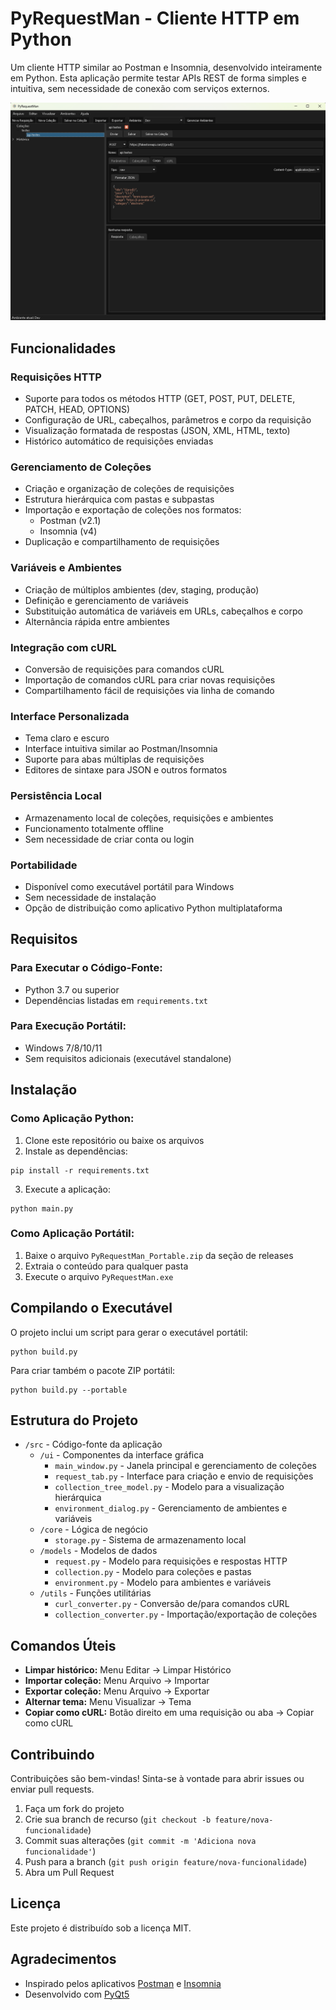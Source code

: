 # PyRequestMan - Cliente HTTP em Python

Um cliente HTTP similar ao Postman e Insomnia, desenvolvido inteiramente em Python. Esta aplicação permite testar APIs REST de forma simples e intuitiva, sem necessidade de conexão com serviços externos.

![PyRequestMan Screenshot](./resources/screenshots/main.png)

## Funcionalidades

### Requisições HTTP
- Suporte para todos os métodos HTTP (GET, POST, PUT, DELETE, PATCH, HEAD, OPTIONS)
- Configuração de URL, cabeçalhos, parâmetros e corpo da requisição
- Visualização formatada de respostas (JSON, XML, HTML, texto)
- Histórico automático de requisições enviadas

### Gerenciamento de Coleções
- Criação e organização de coleções de requisições
- Estrutura hierárquica com pastas e subpastas
- Importação e exportação de coleções nos formatos:
  - Postman (v2.1)
  - Insomnia (v4)
- Duplicação e compartilhamento de requisições

### Variáveis e Ambientes
- Criação de múltiplos ambientes (dev, staging, produção)
- Definição e gerenciamento de variáveis
- Substituição automática de variáveis em URLs, cabeçalhos e corpo
- Alternância rápida entre ambientes

### Integração com cURL
- Conversão de requisições para comandos cURL
- Importação de comandos cURL para criar novas requisições
- Compartilhamento fácil de requisições via linha de comando

### Interface Personalizada
- Tema claro e escuro
- Interface intuitiva similar ao Postman/Insomnia
- Suporte para abas múltiplas de requisições
- Editores de sintaxe para JSON e outros formatos

### Persistência Local
- Armazenamento local de coleções, requisições e ambientes
- Funcionamento totalmente offline
- Sem necessidade de criar conta ou login

### Portabilidade
- Disponível como executável portátil para Windows
- Sem necessidade de instalação
- Opção de distribuição como aplicativo Python multiplataforma

## Requisitos

### Para Executar o Código-Fonte:
- Python 3.7 ou superior
- Dependências listadas em `requirements.txt`

### Para Execução Portátil:
- Windows 7/8/10/11
- Sem requisitos adicionais (executável standalone)

## Instalação

### Como Aplicação Python:

1. Clone este repositório ou baixe os arquivos
2. Instale as dependências:

```
pip install -r requirements.txt
```

3. Execute a aplicação:

```
python main.py
```

### Como Aplicação Portátil:

1. Baixe o arquivo `PyRequestMan_Portable.zip` da seção de releases
2. Extraia o conteúdo para qualquer pasta
3. Execute o arquivo `PyRequestMan.exe`

## Compilando o Executável

O projeto inclui um script para gerar o executável portátil:

```
python build.py
```

Para criar também o pacote ZIP portátil:

```
python build.py --portable
```

## Estrutura do Projeto

- `/src` - Código-fonte da aplicação
  - `/ui` - Componentes da interface gráfica
    - `main_window.py` - Janela principal e gerenciamento de coleções
    - `request_tab.py` - Interface para criação e envio de requisições
    - `collection_tree_model.py` - Modelo para a visualização hierárquica
    - `environment_dialog.py` - Gerenciamento de ambientes e variáveis
  - `/core` - Lógica de negócio
    - `storage.py` - Sistema de armazenamento local
  - `/models` - Modelos de dados
    - `request.py` - Modelo para requisições e respostas HTTP
    - `collection.py` - Modelo para coleções e pastas
    - `environment.py` - Modelo para ambientes e variáveis
  - `/utils` - Funções utilitárias
    - `curl_converter.py` - Conversão de/para comandos cURL
    - `collection_converter.py` - Importação/exportação de coleções

## Comandos Úteis

- **Limpar histórico:** Menu Editar → Limpar Histórico
- **Importar coleção:** Menu Arquivo → Importar
- **Exportar coleção:** Menu Arquivo → Exportar
- **Alternar tema:** Menu Visualizar → Tema
- **Copiar como cURL:** Botão direito em uma requisição ou aba → Copiar como cURL

## Contribuindo

Contribuições são bem-vindas! Sinta-se à vontade para abrir issues ou enviar pull requests.

1. Faça um fork do projeto
2. Crie sua branch de recurso (`git checkout -b feature/nova-funcionalidade`)
3. Commit suas alterações (`git commit -m 'Adiciona nova funcionalidade'`)
4. Push para a branch (`git push origin feature/nova-funcionalidade`)
5. Abra um Pull Request

## Licença

Este projeto é distribuído sob a licença MIT.

## Agradecimentos

- Inspirado pelos aplicativos [Postman](https://www.postman.com/) e [Insomnia](https://insomnia.rest/)
- Desenvolvido com [PyQt5](https://www.riverbankcomputing.com/software/pyqt/) 